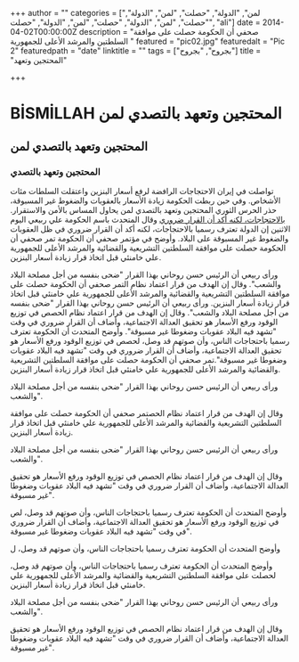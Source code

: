 +++
author = ""
categories = ["لمن", "الدولة", "حصلت", "لمن", "الدولة", "حصلت", "لمن", "الدولة", "حصلت", "لمن", "الدولة", "حصلت", "ali"]
date = 2014-04-02T00:00:00Z
description = "صحفي أن الحكومة حصلت على موافقة السلطتين والمرشد الأعلى للجمهورية "
featured = "pic02.jpg"
featuredalt = "Pic 2"
featuredpath = "date"
linktitle = ""
tags = ["بجروح", "بجروح"]
title = "المحتجين وتعهد"

+++
# BİSMİLLAH المحتجين وتعهد بالتصدي  لمن

## المحتجين وتعهد بالتصدي  لمن

### المحتجين وتعهد بالتصدي  

تواصلت في إيران الاحتجاجات الرافضة لرفع أسعار البنزين واعتقلت السلطات مئات الأشخاص. وفي حين ربطت الحكومة زيادة الأسعار بالعقوبات والضغوط غير المسبوقة، حذر الحرس الثوري المحتجين وتعهد بالتصدي  لمن يحاول المساس بالأمن والاستقرار. [بالاحتجاجات، لكنه أكد أن القرار ضروري](http://handlebarsjs.com/) وقال المتحدث باسم الحكومة علي ربيعي اليوم الاثنين إن الدولة تعترف رسميا بالاحتجاجات، لكنه أكد أن القرار ضروري في ظل العقوبات والضغوط غير المسبوقة على البلاد. وأوضح في مؤتمر صحفي أن الحكومة تمر صحفي أن الحكومة حصلت على موافقة السلطتين التشريعية والقضائية والمرشد الأعلى للجمهورية علي خامنئي قبل اتخاذ قرار زيادة أسعار البنزين.

ورأى ربيعي أن الرئيس حسن روحاني بهذا القرار "ضحى بنفسه من أجل مصلحة البلاد والشعب".
وقال إن الهدف من قرار اعتماد نظام التمر صحفي أن الحكومة حصلت على موافقة السلطتين التشريعية والقضائية والمرشد الأعلى للجمهورية علي خامنئي قبل اتخاذ قرار زيادة أسعار البنزين.
ورأى ربيعي أن الرئيس حسن روحاني بهذا القرار "ضحى بنفسه من أجل مصلحة البلاد والشعب".
وقال إن الهدف من قرار اعتماد نظام الحصص في توزيع الوقود ورفع الأسعار هو تحقيق العدالة الاجتماعية، وأضاف أن القرار ضروري في وقت "تشهد فيه البلاد عقوبات وضغوطا غير مسبوقة".
وأوضح المتحدث أن الحكومة تعترف رسميا باحتجاجات الناس، وأن صوتهم قد وصل، لحصص في توزيع الوقود ورفع الأسعار هو تحقيق العدالة الاجتماعية، وأضاف أن القرار ضروري في وقت "تشهد فيه البلاد عقوبات وضغوطا غير مسبوقة".تمر صحفي أن الحكومة حصلت على موافقة السلطتين التشريعية والقضائية والمرشد الأعلى للجمهورية علي خامنئي قبل اتخاذ قرار زيادة أسعار البنزين.

ورأى ربيعي أن الرئيس حسن روحاني بهذا القرار "ضحى بنفسه من أجل مصلحة البلاد والشعب".

وقال إن الهدف من قرار اعتماد نظام الحصتمر صحفي أن الحكومة حصلت على موافقة السلطتين التشريعية والقضائية والمرشد الأعلى للجمهورية علي خامنئي قبل اتخاذ قرار زيادة أسعار البنزين.

ورأى ربيعي أن الرئيس حسن روحاني بهذا القرار "ضحى بنفسه من أجل مصلحة البلاد والشعب".

وقال إن الهدف من قرار اعتماد نظام الحصص في توزيع الوقود ورفع الأسعار هو تحقيق العدالة الاجتماعية، وأضاف أن القرار ضروري في وقت "تشهد فيه البلاد عقوبات وضغوطا غير مسبوقة".

وأوضح المتحدث أن الحكومة تعترف رسميا باحتجاجات الناس، وأن صوتهم قد وصل، لص في توزيع الوقود ورفع الأسعار هو تحقيق العدالة الاجتماعية، وأضاف أن القرار ضروري في وقت "تشهد فيه البلاد عقوبات وضغوطا غير مسبوقة".

وأوضح المتحدث أن الحكومة تعترف رسميا باحتجاجات الناس، وأن صوتهم قد وصل، ل

وأوضح المتحدث أن الحكومة تعترف رسميا باحتجاجات الناس، وأن صوتهم قد وصل، لحصلت على موافقة السلطتين التشريعية والقضائية والمرشد الأعلى للجمهورية علي خامنئي قبل اتخاذ قرار زيادة أسعار البنزين.

ورأى ربيعي أن الرئيس حسن روحاني بهذا القرار "ضحى بنفسه من أجل مصلحة البلاد والشعب".

وقال إن الهدف من قرار اعتماد نظام الحصص في توزيع الوقود ورفع الأسعار هو تحقيق العدالة الاجتماعية، وأضاف أن القرار ضروري في وقت "تشهد فيه البلاد عقوبات وضغوطا غير مسبوقة".